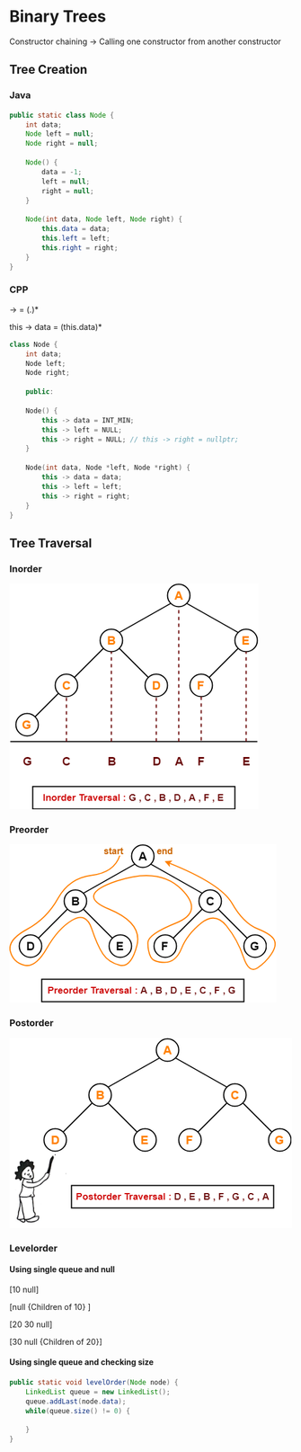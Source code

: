 # Binary Trees

Constructor chaining -> Calling one constructor from another constructor  

## Tree Creation

### Java  

```Java
public static class Node {
    int data;  
    Node left = null;
    Node right = null;

    Node() {
        data = -1;
        left = null;
        right = null;
    }

    Node(int data, Node left, Node right) {  
        this.data = data;
        this.left = left;
        this.right = right;
    }
}  
```

### CPP

-> = (.)*

this -> data = (this.data)*

```CPP
class Node {
    int data;  
    Node left;
    Node right;

    public:

    Node() {
        this -> data = INT_MIN;
        this -> left = NULL;
        this -> right = NULL; // this -> right = nullptr;
    }

    Node(int data, Node *left, Node *right) {  
        this -> data = data;
        this -> left = left;
        this -> right = right;
    }
}  
```

## Tree Traversal

### Inorder

![Inorder](./res/inorder.png)

### Preorder

![Preorder](./res/preorder.png)

### Postorder

![Postorder](./res/postorder.png)

### Levelorder

#### Using single queue and null

[10 null]

[null {Children of 10} ]

[20 30 null]

[30 null {Children of 20}]

#### Using single queue and checking size

```Java
public static void levelOrder(Node node) {
    LinkedList queue = new LinkedList();
    queue.addLast(node.data);
    while(queue.size() != 0) {

    }
}
```

